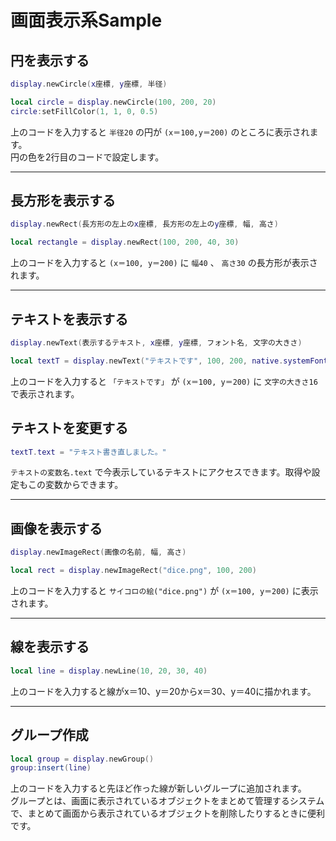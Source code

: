 # 画面表示系Sample

## 円を表示する

```lua
display.newCircle(x座標, y座標, 半径)
```

```lua
local circle = display.newCircle(100, 200, 20)
circle:setFillColor(1, 1, 0, 0.5)
```

上のコードを入力すると `半径20` の円が `(x＝100,y＝200)` のところに表示されます。  
円の色を2行目のコードで設定します。

- - -

## 長方形を表示する

```lua
display.newRect(長方形の左上のx座標, 長方形の左上のy座標, 幅, 高さ)
```

```lua
local rectangle = display.newRect(100, 200, 40, 30)
```

上のコードを入力すると `(x＝100, y＝200)` に `幅40` 、 `高さ30` の長方形が表示されます。

- - -

## テキストを表示する

```lua
display.newText(表示するテキスト, x座標, y座標, フォント名, 文字の大きさ)
```

```lua
local textT = display.newText("テキストです", 100, 200, native.systemFont, 16)
```

上のコードを入力すると `「テキストです」` が `(x＝100, y＝200)` に `文字の大きさ16` で表示されます。

## テキストを変更する

```lua
textT.text = "テキスト書き直しました。"
```

`テキストの変数名.text` で今表示しているテキストにアクセスできます。取得や設定もこの変数からできます。

- - -

## 画像を表示する

```lua
display.newImageRect(画像の名前, 幅, 高さ)
```

```lua
local rect = display.newImageRect("dice.png", 100, 200)
```

上のコードを入力すると `サイコロの絵("dice.png")` が `(x＝100, y＝200)` に表示されます。

- - -

## 線を表示する

```lua
local line = display.newLine(10, 20, 30, 40)
```

上のコードを入力すると線がx＝10、y＝20からx＝30、y＝40に描かれます。

- - -

## グループ作成

```lua
local group = display.newGroup()
group:insert(line)
```

上のコードを入力すると先ほど作った線が新しいグループに追加されます。  
グループとは、画面に表示されているオブジェクトをまとめて管理するシステムで、まとめて画面から表示されているオブジェクトを削除したりするときに便利です。